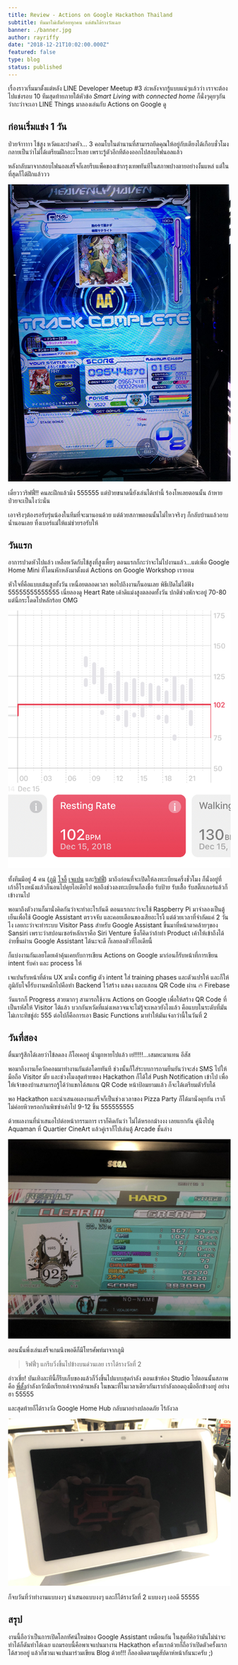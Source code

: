 ```yaml
---
title: Review - Actions on Google Hackathon Thailand
subtitle: ทีมมาไม่เต็มร้อยทุกคน แต่ดันได้รางวัลเฉย
banner: ./banner.jpg
author: rayriffy
date: "2018-12-21T10:02:00.000Z"
featured: false
type: blog
status: published
---
```


เรื่องราวเริ่มมาตั้งแต่หลัง LINE Developer Meetup #3 ล่ะหลังจากรู้แบบแน่ๆแล้วว่า เราจะต้องไปแข่งรอบ 10 ทีมสุดท้ายภายใต้หัวข้อ *Smart Living with connected home* ก็นั่งๆคุยๆกันว่ากะว่าจะเอา LINE Things มาลองเล่นกับ Actions on Google ดู

## ก่อนเริ่มแข่ง 1 วัน

ป่วยจ้าาาาา ไข้สูง หวัดและปวดหัว... 3 คอมโบในตำนานที่สามารถยึดคุณให้อยู่กับเตียงได้เกือบชั่วโมง กลายเป็นว่าไม่ได้เตรียมฝึกอะะไรเลย เพราะรู้ตัวอีกทีต้องออกไปสอบไฟนอลแล้ว

หลังกลับมาจากสอบไฟนอลเสร็จก็เลยรีบแพ็คของเข้ากรุงเทพทันทีในสภาพปางตายอย่างงั้นแหล่ แต่ในที่สุดก็ได้ฝึกแล้ววว

![SDVX](./IMG_0984.jpg)

เดี๋ยวววริฟฟี่!! คนละฝึกแล้วมึง 555555 แต่ป่วยขนาดนี้ยังเล่นได้เท่านี้ ร้องโหเลยตอนนั้น ถ้าหายป่วยจะเป็นไงว่ะนั่น

เอาจริงๆต้องรอรับรุ่นน้องในทีมที่จะมานอนด้วย แต่ด้วยสภาพตอนนั้นไม่ไหวจริงๆ ก็กลับบ้านแล้วอาบน้ำนอนเลย ทิ้งเบอร์แม่ให้แม่ช่วยรอรับให้

## วันแรก

อาการปวดหัวไปแล้ว เหลือหวัดกับไข้สูงที่สูงเหี้ยๆ ตอนแรกก็กะว่าจะไม่ไปงานแล้ว...แต่เพื่อ Google Home Mini ที่โดนหักหลังมาตั้งแต่ Actions on Google Workshop เรายอม

หัวใจที่คือแบบเต้นสูงทั้งวัน เหนื่อยตลอดเวลา พอไปถึงงานก็นอนเลย พิธีเปิดไม่ได้ฟัง 55555555555555 เนี่ยลองดู Heart Rate เค้าดิแม่งสูงตลอดทั้งวัน ปกติช่วงพักจะอยู่ 70-80 แต่นี่กระโดดไปหลักร้อย OMG

![Heart](./IMG_1043.png)

ทั้งทีมมีอยู่ 4 คน ([ภูมิ](https://www.facebook.com/phoomparin.mano) [โจอี้](https://www.facebook.com/wiput.pootong) [เจแปน](https://www.facebook.com/TheLoliconJPN) และ[ริฟฟี่](https://www.facebook.com/rayriffy)) มาถึงก่อนที่จะเปิดให้ลงทะเบียนครึ่งชั่วโมง ก็นั่งอยู่ที่เก้าอี้โรงหนังแล้วก็นอนไปคุยไอเดียไป พอถึงช่วงลงทะเบียนก็ลงชื่อ รับป้าย รับเสื้อ รับสติ๊กเกอร์แล้วก็เข้างานไป

พอมาถึงตัวงานก็มานั่งคิดกันว่าจะทำอะไรกันดี ตอนแรกกะว่าจะใช้ Raspberry Pi มาจำลองเป็นตู้เย็นเพื่อใช้ Google Assistant ตรวจจับ และคอยเตือนของเสียอะไรงี้ แต่ด้วยเวลาที่จำกัดแค่ 2 วันไง เลยกะว่าจะทำระบบ Visitor Pass สำหรับ Google Assistant ขึ้นมาที่หน้าตาคล้ายๆของ Sansiri เพราะว่าสปอนเซอร์หลักเราคือ Siri Venture ซึ่งก็คิดว่าถ้าทำ Product เค้าให้เข้าถึงได้ง่ายขึ้นผ่าน Google Assistant ได้นะจะดี ก็เลยลงตัวที่ไอเดียนี้

ก็แบ่งงานกันเลยโดยเค้าคุ้นเคยกับการเขียน Actions on Google มาก่อนก็รับหน้าที่การเขียน intent รับค่า และ process ให้

เจแปนรับหน้าที่ด้าน UX มานั่ง config ตัว intent ใส่ training phases และตัวแปรให้ และก็ให้ภูมิกับโจอี้รับงานหนักไปคือทำ Backend ไว้สร้าง แสดง และแสกน QR Code ผ่าน 🔥 Firebase

วันแรกก็ Progress สวยมากๆ สามารถใช้งาน Actions on Google เพื่อให้สร้าง QR Code ที่เป็นรหัสให้ Visitor ได้แล้ว บวกกันหวัดที่แม่งเหลวจนจะไม่รู้จะเหลวยังไงแล้ว คือแบบในระดับที่มันไม่เกาะทิชชู่อ่ะ 555 ต่อไปก็คือการเอา Basic Functions มาทำให้มันเจ๋งกว่านี้ในวันที่ 2

## วันที่สอง

ตื่นมารู้สึกได้เลยว่าไข้ลดลง ก็โอเคอยู่ น้ำมูกหายไปแล้ว เย่!!!!!...เสมหะมาแทน อีสัส

พอมาถึงงานก็ควักคอมมาทำงานกันต่อโดยทันที ช่วงนั้นก็ใส่ระบบการถามยืนยันว่าจะส่ง SMS ไปให้มือถือ Visitor มั้ย และช่วงโมงสุดท้ายของ Hackathon ก็ได้ใส่ Push Notification เข้าไป เพื่อให้เจ้าของบ้านสามารถรู้ได้ว่าแขกได้สแกน QR Code หน้าป้อมยามแล้ว ก็จะได้เตรียมตัวรับได้

พอ Hackathon และนำเสนอผลงานเสร็จก็เป็นช่วงเวลาของ Pizza Party ก็ได้มานั่งคุยกัน เราก็ไม่ค่อยหิวหรอกกินพิซซ่าเค้าไป 9-12 ชิ้น 555555555

ด้วยผลงานที่นำเสนอไปต่อหน้ากรรมการ เราก็คิดกันว่า ไม่ได้หรอกม้างงง เลยแยกกัน คู่นึงไปดู Aquaman ที่ Quartier CineArt แล้วคู่เราก็ไปเล่นตู้ Arcade ชั้นล่าง

![Project Diva Arcade](./IMG_0995.jpg)

ตอนนั้นพึ่งเล่นเสร็จเกมนึงพอดีก็มีโทรศัพท์มาจากภูมิ

> ริฟฟี่ๆ แกรีบวิ่งขึ้นไปข้างบนด่วนเลย เราได้รางวัลที่ 2

อ่าวเชี่ย! บันเทิงละทีนี้ก็รีบเก็บของแล้วก็วิ่งขึ้นไปแบบสุดกำลัง ตอนเข้าห้อง Studio ไปตอนนั้นสภาพคือ [พี่ตั้ง](https://www.facebook.com/thangman22)กำลังกวักมือเรียกเค้าจากด้านหลัง ในขณะที่ในเวลาเดียวกันเรากำลังถอดถุงมืออีกข้างอยู่ อย่างฮา 55555

และสุดท้ายก็ได้รางวัล Google Home Hub กลับมาอย่างปลอดภัย ไร้กังวล

![Google Home Hub](./IMG_1002.jpg)

ก็จบวันที่ว่าทำงานแบบงงๆ นำเสนอแบบงงๆ และก็ได้รางวัลที่ 2 แบบงงๆ เออดี 55555

## สรุป

งานนี้ถือว่าเป็นการเปิดโลกทัศน์ใหม่ของ Google Assistant เหมือนกัน ในสุดที่คิอว่ามันไม่น่าจะทำได้ก็ดันทำได้เฉย แถมรอบนี้คือพาเจแปนมางาน Hackathon ครั้งแรกด้วยก็ถือว่าเปิดตัวครั้งแรกได้สวยอยู่ แล้วก็ชวนเจแปนมาร่วมเขียน Blog ด้วย!!! ก็ลองติดตามดูสัปดาห์หน้ากันนะครับ ;)